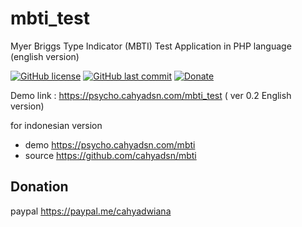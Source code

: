 # mbti_test
Myer Briggs Type Indicator (MBTI) Test Application in PHP language (english version)

[![GitHub license](https://img.shields.io/badge/license-MIT-blue.svg)](LICENSE)
[![GitHub last commit](https://img.shields.io/github/last-commit/google/skia.svg?style=flat)]()
[![Donate](https://img.shields.io/badge/$-support-ff69b4.svg?style=flat)](https://paypal.me/cahyadwiana)

Demo link : https://psycho.cahyadsn.com/mbti_test ( ver 0.2 English version)

for indonesian version
- demo https://psycho.cahyadsn.com/mbti 
- source https://github.com/cahyadsn/mbti

## Donation
paypal https://paypal.me/cahyadwiana
  
